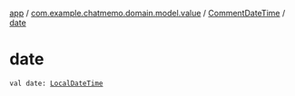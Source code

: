 [app](../../index.md) / [com.example.chatmemo.domain.model.value](../index.md) / [CommentDateTime](index.md) / [date](./date.md)

# date

`val date: `[`LocalDateTime`](https://developer.android.com/reference/java/time/LocalDateTime.html)